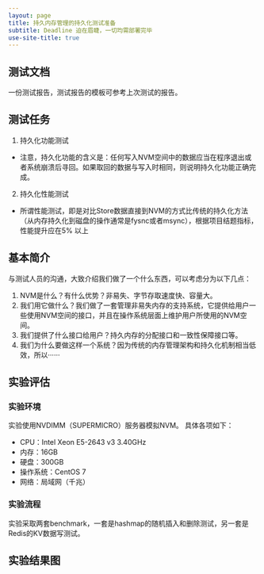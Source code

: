 ```yaml
---
layout: page
title: 持久内存管理的持久化测试准备
subtitle: Deadline 迫在眉睫，一切均需部署完毕
use-site-title: true
---
```


## 测试文档

一份测试报告，测试报告的模板可参考上次测试的报告。

## 测试任务

1. 持久化功能测试
 - 注意，持久化功能的含义是：任何写入NVM空间中的数据应当在程序退出或者系统崩溃后寻回。如果取回的数据与写入时相同，则说明持久化功能正确完成。

2. 持久化性能测试
 - 所谓性能测试，即是对比Store数据直接到NVM的方式比传统的持久化方法（从内存持久化到磁盘的操作通常是fysnc或者msync），根据项目结题指标，性能提升应在5% 以上

## 基本简介

与测试人员的沟通，大致介绍我们做了一个什么东西，可以考虑分为以下几点：

1. NVM是什么？有什么优势？非易失、字节存取速度快、容量大。
2. 我们用它做什么？我们做了一套管理非易失内存的支持系统，它提供给用户一些使用NVM空间的接口，并且在操作系统层面上维护用户所使用的NVM空间。
3. 我们提供了什么接口给用户？持久内存的分配接口和一致性保障接口等。
4. 我们为什么要做这样一个系统？因为传统的内存管理架构和持久化机制相当低效，所以······

## 实验评估

### 实验环境

实验使用NVDIMM（SUPERMICRO）服务器模拟NVM。
具体各项如下：
- CPU：Intel Xeon E5-2643 v3 3.40GHz 
- 内存：16GB
- 硬盘：300GB
- 操作系统：CentOS 7
- 网络：局域网（千兆）

### 实验流程

实验采取两套benchmark，一套是hashmap的随机插入和删除测试，另一套是Redis的KV数据写测试。



## 实验结果图

